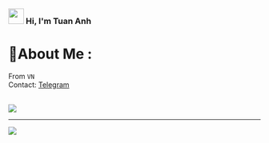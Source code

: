 ### <img src="https://tva1.sinaimg.cn/large/e6c9d24egy1h1571l0uucg205k05egri.gif" width="31" /> Hi, I'm Tuan Anh

# 💫About Me :
From `VN`
<br/>
Contact: <a target="_blank" href="mailto:tuananh31j@gmail.com">
Telegram
</a>
<br/>
<br/>



![](https://github-readme-stats.vercel.app/api/top-langs/?username=tuananh31j&theme=radical&hide_border=false&include_all_commits=false&count_private=false&layout=compact)

---
[![](https://visitcount.itsvg.in/api?id=tuananh31j&icon=0&color=0)](https://visitcount.itsvg.in)
